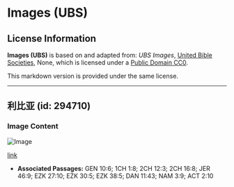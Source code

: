 # Images (UBS)

## License Information

**Images (UBS)** is based on and adapted from: _UBS Images_, [United Bible Societies](https://unitedbiblesocieties.org/), None, which is licensed under a [Public Domain CC0](https://creativecommons.org/public-domain/cc0/).

This markdown version is provided under the same license.



--------------------------------

## 利比亚 (id: 294710)

### Image Content

![Image](https://cdn.aquifer.bible/aquifer-content/resources/Media/WEB-0589_libya.jpg)

[link](https://cdn.aquifer.bible/aquifer-content/resources/Media/WEB-0589_libya.jpg)

* **Associated Passages:** GEN 10:6; 1CH 1:8; 2CH 12:3; 2CH 16:8; JER 46:9; EZK 27:10; EZK 30:5; EZK 38:5; DAN 11:43; NAM 3:9; ACT 2:10

